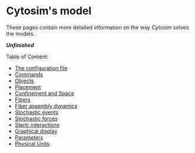 # Cytosim's model

These pages contain more detailed information on the way Cytosim solves the models.

***Unfinished***

Table of Content:

* [The configuration file](config.md)
* [Commands](commands.md)
* [Objects](objects.md)
* [Placement](placement.md)
* [Confinement and Space](spaces.md)
* [Fibers](fibers.md)
* [Fiber assembly dynamics](fiber_dynamics.md)
* [Stochastic events](stochastic.md)
* [Stochastic forces](forces.md)
* [Steric interactions](steric.md)
* [Graphical display](graphics.md)
* [Parameters](parameters.md)
* [Physical Units](units.md)

